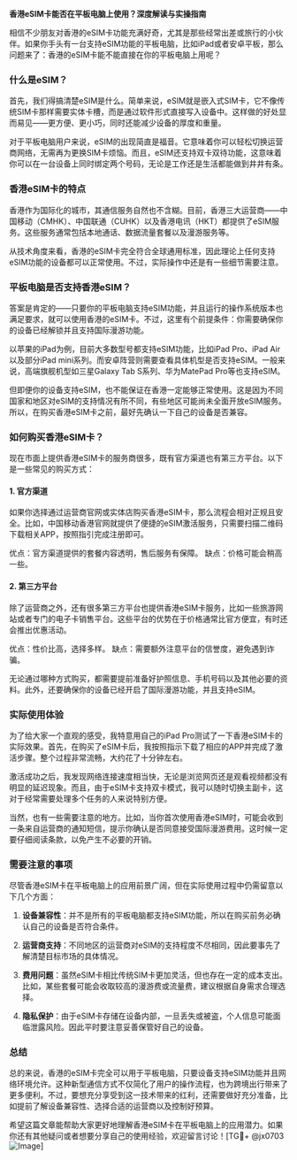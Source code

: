 **香港eSIM卡能否在平板电脑上使用？深度解读与实操指南**

相信不少朋友对香港的eSIM卡功能充满好奇，尤其是那些经常出差或旅行的小伙伴。如果你手头有一台支持eSIM功能的平板电脑，比如iPad或者安卓平板，那么问题来了：香港的eSIM卡能不能直接在你的平板电脑上用呢？

### 什么是eSIM？
首先，我们得搞清楚eSIM是什么。简单来说，eSIM就是嵌入式SIM卡，它不像传统SIM卡那样需要实体卡槽，而是通过软件形式直接写入设备中。这样做的好处显而易见——更方便、更小巧，同时还能减少设备的厚度和重量。

对于平板电脑用户来说，eSIM的出现简直是福音。它意味着你可以轻松切换运营商网络，无需再为更换SIM卡烦恼。而且，eSIM还支持双卡双待功能，这意味着你可以在一台设备上同时绑定两个号码，无论是工作还是生活都能做到井井有条。

### 香港eSIM卡的特点
香港作为国际化的城市，其通信服务自然也不含糊。目前，香港三大运营商——中国移动（CMHK）、中国联通（CUHK）以及香港电讯（HKT）都提供了eSIM服务。这些服务通常包括本地通话、数据流量套餐以及漫游服务等。

从技术角度来看，香港的eSIM卡完全符合全球通用标准，因此理论上任何支持eSIM功能的设备都可以正常使用。不过，实际操作中还是有一些细节需要注意。

### 平板电脑是否支持香港eSIM？
答案是肯定的——只要你的平板电脑支持eSIM功能，并且运行的操作系统版本也满足要求，就可以使用香港的eSIM卡。不过，这里有个前提条件：你需要确保你的设备已经解锁并且支持国际漫游功能。

以苹果的iPad为例，目前大多数型号都支持eSIM功能，比如iPad Pro、iPad Air以及部分iPad mini系列。而安卓阵营则需要查看具体机型是否支持eSIM。一般来说，高端旗舰机型如三星Galaxy Tab S系列、华为MatePad Pro等也支持eSIM。

但即便你的设备支持eSIM，也不能保证在香港一定能够正常使用。这是因为不同国家和地区对eSIM的支持情况有所不同，有些地区可能尚未全面开放eSIM服务。所以，在购买香港eSIM卡之前，最好先确认一下自己的设备是否兼容。

### 如何购买香港eSIM卡？
现在市面上提供香港eSIM卡的服务商很多，既有官方渠道也有第三方平台。以下是一些常见的购买方式：

#### 1. 官方渠道
如果你选择通过运营商官网或实体店购买香港eSIM卡，那么流程会相对正规且安全。比如，中国移动香港官网就提供了便捷的eSIM激活服务，只需要扫描二维码下载相关APP，按照指引完成注册即可。

优点：官方渠道提供的套餐内容透明，售后服务有保障。
缺点：价格可能会稍高一些。

#### 2. 第三方平台
除了运营商之外，还有很多第三方平台也提供香港eSIM卡服务，比如一些旅游网站或者专门的电子卡销售平台。这些平台的优势在于价格通常比官方便宜，有时还会推出优惠活动。

优点：性价比高，选择多样。
缺点：需要额外注意平台的信誉度，避免遇到诈骗。

无论通过哪种方式购买，都需要提前准备好护照信息、手机号码以及其他必要的资料。此外，还要确保你的设备已经开启了国际漫游功能，并且支持eSIM。

### 实际使用体验
为了给大家一个直观的感受，我特意用自己的iPad Pro测试了一下香港eSIM卡的实际效果。首先，在购买了eSIM卡后，我按照指示下载了相应的APP并完成了激活步骤。整个过程非常流畅，大约花了十分钟左右。

激活成功之后，我发现网络连接速度相当快，无论是浏览网页还是观看视频都没有明显的延迟现象。而且，由于eSIM卡支持双卡模式，我可以随时切换主副卡，这对于经常需要处理多个任务的人来说特别方便。

当然，也有一些需要注意的地方。比如，当你首次使用香港eSIM时，可能会收到一条来自运营商的通知短信，提示你确认是否同意接受国际漫游费用。这时候一定要仔细阅读条款，以免产生不必要的开销。

### 需要注意的事项
尽管香港eSIM卡在平板电脑上的应用前景广阔，但在实际使用过程中仍需留意以下几个方面：

1. **设备兼容性**：并不是所有的平板电脑都支持eSIM功能，所以在购买前务必确认自己的设备是否符合条件。
   
2. **运营商支持**：不同地区的运营商对eSIM的支持程度不尽相同，因此要事先了解清楚目标市场的具体情况。

3. **费用问题**：虽然eSIM卡相比传统SIM卡更加灵活，但也存在一定的成本支出。比如，某些套餐可能会收取较高的漫游费或流量费，建议根据自身需求合理选择。

4. **隐私保护**：由于eSIM卡存储在设备内部，一旦丢失或被盗，个人信息可能面临泄露风险。因此平时要注意妥善保管好自己的设备。

### 总结
总的来说，香港的eSIM卡完全可以用于平板电脑，只要设备支持eSIM功能并且网络环境允许。这种新型通信方式不仅简化了用户的操作流程，也为跨境出行带来了更多便利。不过，要想充分享受到这一技术带来的红利，还需要做好充分准备，比如提前了解设备兼容性、选择合适的运营商以及控制好预算。

希望这篇文章能帮助大家更好地理解香港eSIM卡在平板电脑上的应用潜力。如果你还有其他疑问或者想要分享自己的使用经验，欢迎留言讨论！[TG💪+ @jx0703 ![Image](https://github.com/user-attachments/assets/dbca1d08-cadb-493c-b0ec-ad6f7a83f270)]